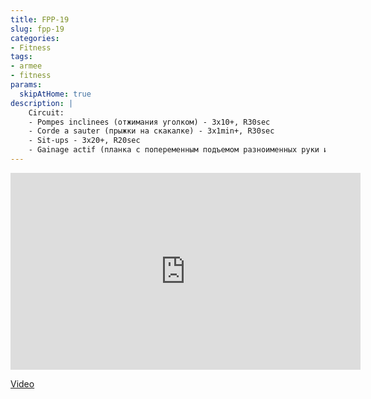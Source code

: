 ```yaml
---
title: FPP-19
slug: fpp-19
categories:
- Fitness
tags:
- armee
- fitness
params:
  skipAtHome: true
description: |
    Circuit:
    - Pompes inclinees (отжимания уголком) - 3x10+, R30sec
    - Corde a sauter (прыжки на скакалке) - 3x1min+, R30sec
    - Sit-ups - 3x20+, R20sec
    - Gainage actif (планка с попеременным подъемом разноименных руки и ноги) - 2x1min+, R10sec
---
```

<iframe width="560" height="315" src="https://www.youtube.com/embed/ysYCD1Q8Ep0?si=peENfpg4ZpaKY4Jl" title="YouTube video player" frameborder="0" allow="accelerometer; autoplay; clipboard-write; encrypted-media; gyroscope; picture-in-picture; web-share" allowfullscreen></iframe>

[Video](https://youtu.be/ysYCD1Q8Ep0?si=peENfpg4ZpaKY4Jl)
